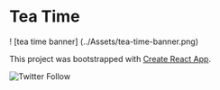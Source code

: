 # Tea Time

! [tea time banner] (../Assets/tea-time-banner.png)

This project was bootstrapped with [Create React App](https://github.com/facebook/create-react-app).

![Twitter Follow](https://img.shields.io/twitter/follow/artificiallyval?style=social)
